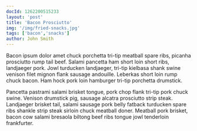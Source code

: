 ```yaml
---
docId: 1262200515233
layout: 'post'
title: 'Bacon Prosciutto'
img: '/img/fried-snacks.jpg'
tags: ['bacon','snacks']
author: John Smith
---
```


Bacon ipsum dolor amet chuck porchetta tri-tip meatball spare ribs, picanha prosciutto rump tail beef. Salami pancetta ham short loin short ribs, landjaeger pork. Jowl turducken landjaeger, tri-tip kielbasa shank swine venison filet mignon flank sausage andouille. Leberkas short loin rump chuck bacon. Ham hock pork loin hamburger tri-tip porchetta drumstick.

Pancetta pastrami salami brisket tongue, pork chop flank tri-tip pork chuck swine. Venison drumstick pig, sausage alcatra prosciutto strip steak. Landjaeger brisket tail, salami sausage pork belly fatback turducken spare ribs shankle strip steak sirloin chuck meatball doner. Meatball pork brisket, bacon cow salami bresaola biltong beef ribs tongue jowl tenderloin frankfurter.
